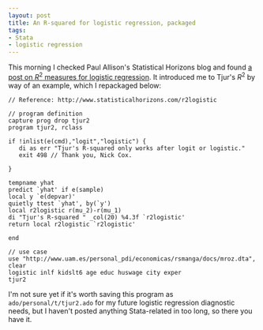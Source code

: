 ```yaml
---
layout: post
title: An R-squared for logistic regression, packaged
tags:
- Stata
- logistic regression
---
```

This morning I checked Paul Allison's Statistical Horizons blog and found [a post on $R^2$ measures for logistic regression](http://www.statisticalhorizons.com/r2logistic). It introduced me to Tjur's $R^2$ by way of an example, which I repackaged below:


```
// Reference: http://www.statisticalhorizons.com/r2logistic

// program definition
capture prog drop tjur2
program tjur2, rclass

if !inlist(e(cmd),"logit","logistic") {
   di as err "Tjur's R-squared only works after logit or logistic."
   exit 498 // Thank you, Nick Cox.

}

tempname yhat
predict `yhat' if e(sample)
local y `e(depvar)'
quietly ttest `yhat', by(`y')
local r2logistic r(mu_2)-r(mu_1)
di "Tjur's R-squared " _col(20) %4.3f `r2logistic'
return local r2logistic `r2logistic'

end

// use case
use "http://www.uam.es/personal_pdi/economicas/rsmanga/docs/mroz.dta", clear
logistic inlf kidslt6 age educ huswage city exper
tjur2
```

I'm not sure yet if it's worth saving this program as `ado/personal/t/tjur2.ado` for my future logistic regression diagnostic needs, but I haven't posted anything Stata-related in too long, so there you have it.
